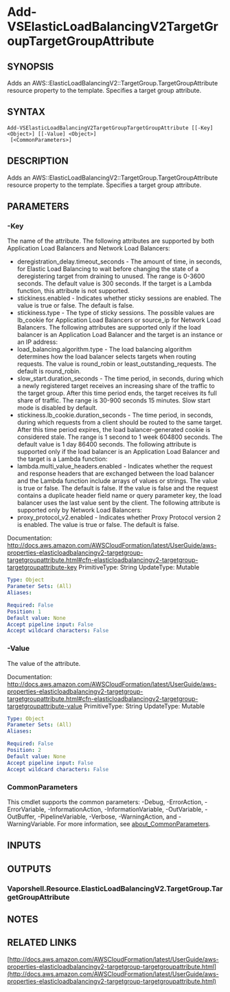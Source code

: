 # Add-VSElasticLoadBalancingV2TargetGroupTargetGroupAttribute

## SYNOPSIS
Adds an AWS::ElasticLoadBalancingV2::TargetGroup.TargetGroupAttribute resource property to the template.
Specifies a target group attribute.

## SYNTAX

```
Add-VSElasticLoadBalancingV2TargetGroupTargetGroupAttribute [[-Key] <Object>] [[-Value] <Object>]
 [<CommonParameters>]
```

## DESCRIPTION
Adds an AWS::ElasticLoadBalancingV2::TargetGroup.TargetGroupAttribute resource property to the template.
Specifies a target group attribute.

## PARAMETERS

### -Key
The name of the attribute.
The following attributes are supported by both Application Load Balancers and Network Load Balancers:
+  deregistration_delay.timeout_seconds - The amount of time, in seconds, for Elastic Load Balancing to wait before changing the state of a deregistering target from draining to unused.
The range is 0-3600 seconds.
The default value is 300 seconds.
If the target is a Lambda function, this attribute is not supported.
+  stickiness.enabled - Indicates whether sticky sessions are enabled.
The value is true or false.
The default is false.
+  stickiness.type - The type of sticky sessions.
The possible values are lb_cookie for Application Load Balancers or source_ip for Network Load Balancers.
The following attributes are supported only if the load balancer is an Application Load Balancer and the target is an instance or an IP address:
+  load_balancing.algorithm.type - The load balancing algorithm determines how the load balancer selects targets when routing requests.
The value is round_robin or least_outstanding_requests.
The default is round_robin.
+  slow_start.duration_seconds - The time period, in seconds, during which a newly registered target receives an increasing share of the traffic to the target group.
After this time period ends, the target receives its full share of traffic.
The range is 30-900 seconds 15 minutes.
Slow start mode is disabled by default.
+  stickiness.lb_cookie.duration_seconds - The time period, in seconds, during which requests from a client should be routed to the same target.
After this time period expires, the load balancer-generated cookie is considered stale.
The range is 1 second to 1 week 604800 seconds.
The default value is 1 day 86400 seconds.
The following attribute is supported only if the load balancer is an Application Load Balancer and the target is a Lambda function:
+  lambda.multi_value_headers.enabled - Indicates whether the request and response headers that are exchanged between the load balancer and the Lambda function include arrays of values or strings.
The value is true or false.
The default is false.
If the value is false and the request contains a duplicate header field name or query parameter key, the load balancer uses the last value sent by the client.
The following attribute is supported only by Network Load Balancers:
+  proxy_protocol_v2.enabled - Indicates whether Proxy Protocol version 2 is enabled.
The value is true or false.
The default is false.

Documentation: http://docs.aws.amazon.com/AWSCloudFormation/latest/UserGuide/aws-properties-elasticloadbalancingv2-targetgroup-targetgroupattribute.html#cfn-elasticloadbalancingv2-targetgroup-targetgroupattribute-key
PrimitiveType: String
UpdateType: Mutable

```yaml
Type: Object
Parameter Sets: (All)
Aliases:

Required: False
Position: 1
Default value: None
Accept pipeline input: False
Accept wildcard characters: False
```

### -Value
The value of the attribute.

Documentation: http://docs.aws.amazon.com/AWSCloudFormation/latest/UserGuide/aws-properties-elasticloadbalancingv2-targetgroup-targetgroupattribute.html#cfn-elasticloadbalancingv2-targetgroup-targetgroupattribute-value
PrimitiveType: String
UpdateType: Mutable

```yaml
Type: Object
Parameter Sets: (All)
Aliases:

Required: False
Position: 2
Default value: None
Accept pipeline input: False
Accept wildcard characters: False
```

### CommonParameters
This cmdlet supports the common parameters: -Debug, -ErrorAction, -ErrorVariable, -InformationAction, -InformationVariable, -OutVariable, -OutBuffer, -PipelineVariable, -Verbose, -WarningAction, and -WarningVariable. For more information, see [about_CommonParameters](http://go.microsoft.com/fwlink/?LinkID=113216).

## INPUTS

## OUTPUTS

### Vaporshell.Resource.ElasticLoadBalancingV2.TargetGroup.TargetGroupAttribute
## NOTES

## RELATED LINKS

[http://docs.aws.amazon.com/AWSCloudFormation/latest/UserGuide/aws-properties-elasticloadbalancingv2-targetgroup-targetgroupattribute.html](http://docs.aws.amazon.com/AWSCloudFormation/latest/UserGuide/aws-properties-elasticloadbalancingv2-targetgroup-targetgroupattribute.html)

